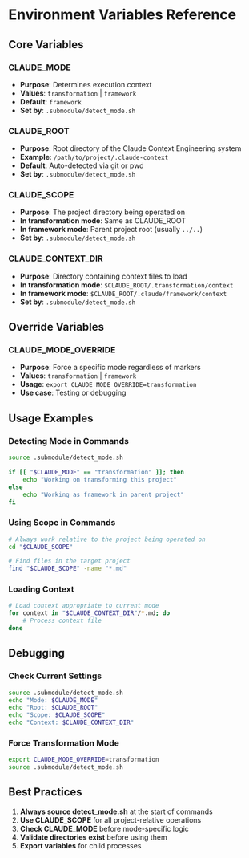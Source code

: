 # Environment Variables Reference

## Core Variables

### CLAUDE_MODE
- **Purpose**: Determines execution context
- **Values**: `transformation` | `framework`
- **Default**: `framework`
- **Set by**: `.submodule/detect_mode.sh`

### CLAUDE_ROOT
- **Purpose**: Root directory of the Claude Context Engineering system
- **Example**: `/path/to/project/.claude-context`
- **Default**: Auto-detected via git or pwd
- **Set by**: `.submodule/detect_mode.sh`

### CLAUDE_SCOPE
- **Purpose**: The project directory being operated on
- **In transformation mode**: Same as CLAUDE_ROOT
- **In framework mode**: Parent project root (usually `../..`)
- **Set by**: `.submodule/detect_mode.sh`

### CLAUDE_CONTEXT_DIR
- **Purpose**: Directory containing context files to load
- **In transformation mode**: `$CLAUDE_ROOT/.transformation/context`
- **In framework mode**: `$CLAUDE_ROOT/.claude/framework/context`
- **Set by**: `.submodule/detect_mode.sh`

## Override Variables

### CLAUDE_MODE_OVERRIDE
- **Purpose**: Force a specific mode regardless of markers
- **Values**: `transformation` | `framework`
- **Usage**: `export CLAUDE_MODE_OVERRIDE=transformation`
- **Use case**: Testing or debugging

## Usage Examples

### Detecting Mode in Commands
```bash
source .submodule/detect_mode.sh

if [[ "$CLAUDE_MODE" == "transformation" ]]; then
    echo "Working on transforming this project"
else
    echo "Working as framework in parent project"
fi
```

### Using Scope in Commands
```bash
# Always work relative to the project being operated on
cd "$CLAUDE_SCOPE"

# Find files in the target project
find "$CLAUDE_SCOPE" -name "*.md"
```

### Loading Context
```bash
# Load context appropriate to current mode
for context in "$CLAUDE_CONTEXT_DIR"/*.md; do
    # Process context file
done
```

## Debugging

### Check Current Settings
```bash
source .submodule/detect_mode.sh
echo "Mode: $CLAUDE_MODE"
echo "Root: $CLAUDE_ROOT"
echo "Scope: $CLAUDE_SCOPE"
echo "Context: $CLAUDE_CONTEXT_DIR"
```

### Force Transformation Mode
```bash
export CLAUDE_MODE_OVERRIDE=transformation
source .submodule/detect_mode.sh
```

## Best Practices

1. **Always source detect_mode.sh** at the start of commands
2. **Use CLAUDE_SCOPE** for all project-relative operations
3. **Check CLAUDE_MODE** before mode-specific logic
4. **Validate directories exist** before using them
5. **Export variables** for child processes